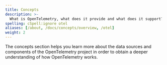 ```yaml
---
title: Concepts
description: >-
  What is OpenTelemetry, what does it provide and what does it support?
spelling: cSpell:ignore otel
aliases: [/about, /docs/concepts/overview, /otel]
weight: 2
---
```


The concepts section helps you learn more about the data sources and components
of the OpenTelemetry project in order to obtain a deeper understanding of how
OpenTelemetry works.
